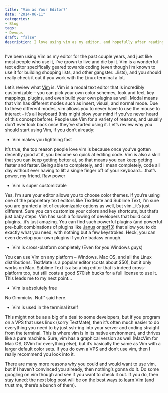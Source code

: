 ```yaml
---
title: "Vim as Your Editor?"
date: "2014-06-11"
categories:
- Blog
tags:
- Devops
draft: "false"
description: I love using vim as my editor, and hopefully after reading this post, you will too!
---
```

I’ve been using Vim as my editor for the past couple years, and just like most people who use it, I’ve grown to live and die by it. Vim is a wonderful text editor specifically geared towards coding (even though I’m known to use it for building shopping lists, and other gangster….lists), and you should really check it out if you work with the Linux terminal a lot.

Let’s review what [Vim](http://www.vim.org/) is. Vim is a modal text editor that is incredibly customizable – you can pick your own color schemes, look and feel, key mappings, plugins, and even build your own plugins as well. Modal means that vim has different modes such as insert, visual, and normal mode. Due to these different modes, vim allows you to never have to use the mouse to interact – it’s all keyboard (this might blow your mind if you’ve never heard of this concept before). People use Vim for a variety of reasons, and usually don’t ever look back once they’ve started using it. Let’s review why you should start using Vim, if you don’t already:

*   Vim makes you lightning fast

It’s true, the top reason people love vim is because once you’ve gotten decently good at it, you become so quick at editing code. Vim is also a skill that you can keep getting better at, so that means you can keep getting faster and faster. Being able to completely, and I mean completely, code all day without ever having to lift a single finger off of your keyboard….that’s power, my friend. Raw power

*   Vim is super customizable

Yes, I’m sure your editor allows you to choose color themes. If you’re using one of the proprietary text editors like TextMate and Sublime Text, I’m sure you are granted a lot of customizable options as well, but vim…it’s just different. Sure you can customize your colors and key shortcuts, but that’s just baby steps. Vim has such a following of developers that build cool plugins…it’s just amazing. You can find such powerful plugins (and powerful pre-built combinations of plugins like [Janus](https://github.com/carlhuda/janus) or [spf13](https://github.com/spf13/spf13-vim)) that allow you to do exactly what you need, with nothing but a few keystrokes. Heck, you can even develop your own plugins if you’re badass enough.

*   Vim is cross-platform completely (Even for you Windows guys)

You can use Vim on any platform – Windows. Mac OS, and all the Linux distributions. TextMate is a popular editor (costs about $50), but it only works on Mac. Sublime Text is also a big editor that is indeed cross-platform too, but still costs a good $70ish bucks for a full license to use it. This leads me to my next point…

*   Vim is absolutely free

No Gimmicks. Nuff’ said here.

*   Vim is used in the terminal itself

This might not be as a big of a deal to some developers, but if you program on a VPS that uses linux (sorry TextMate), then it’s often much easier to do everything you need to by just ssh-ing into your server and coding straight from the terminal. This is where vim is in its native environment, and thrives like a pure machine. Sure, vim has a graphical version as well (MacVim for Mac OS, GVim for everything else), but it’s basically the same as Vim with a larger default color sets. If you do own a VPS and don’t use vim, then I really recommend you look into it.

There are many more reasons why you could and would want to use vim, but if I haven’t convinced you already, then nothing’s gonna do it. Do some googling on vim though and see if you want to check it out. If you do, then stay tuned; the next blog post will be on the [best ways to learn Vim](/2014/07/how-to-learn-vim/ "How to Learn Vim") (and trust me, there’s a bunch of them).
